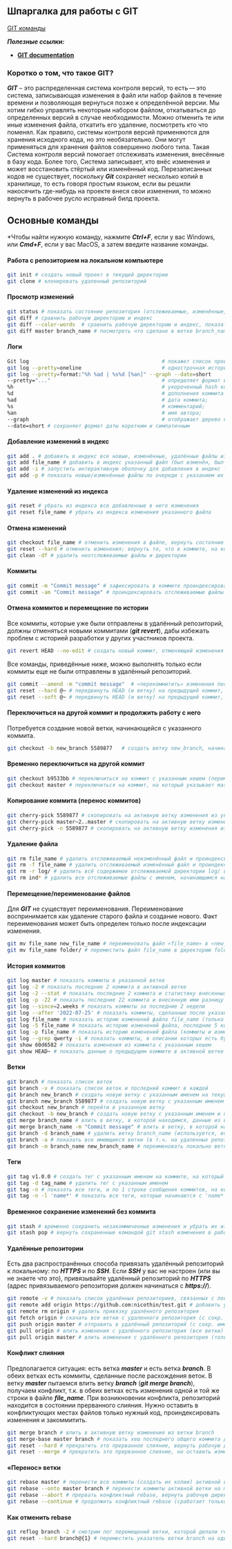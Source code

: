 ## Шпаргалка для работы с GIT

[GIT команды](https://somov-qa.github.io/projects/git/index.html)

***Полезные ссылки:***
- **[GIT documentation](https://git-scm.com/doc)**

### **Коротко о том, что такое GIT?**

***GIT*** – это распределенная система контроля версий, то есть — это система, записывающая изменения в файл или набор файлов в течение времени и позволяющая вернуться позже к определённой версии. Мы хотим гибко управлять некоторым набором файлом, откатываться до определенных версий в случае необходимости. Можно отменить те или иные изменения файла, откатить его удаление, посмотреть кто что поменял. Как правило, системы контроля версий применяются для хранения исходного кода, но это необязательно. Они могут применяться для хранения файлов совершенно любого типа.
Такая Система контроля версий помогает отслеживать изменения, внесённые в базу кода. Более того, Система записывает, кто внёс изменения и может восстановить стёртый или изменённый код.
Перезаписанных кодов не существует, поскольку ***Git*** сохраняет несколько копий в хранилище, то есть говоря простым языком, если вы решили накосячить где-нибудь на проекте внеся свои изменения, то можно вернуть в рабочее русло исправный билд проекта.

## Основные команды
*Чтобы найти нужную команду, нажмите ***Ctrl+F***, если у вас Windows, или ***Cmd+F***, если у вас MacOS, а затем введите название команды.

#### Работа с репозиторием на локальном компьютере

```bash
git init # создать новый проект в текущей директории
git clone # клонировать удаленный репозиторий
```

#### Просмотр изменений

```bash
git status # показать состояние репозитория (отслеживаемые, изменённые, новые файлы)
git diff # сравнить рабочую директорию и индекс
git diff --color-words  # сравнить рабочую директорию и индекс, показать отличия в словах
git diff master branch_name # посмотреть что сделано в ветке branch_name по сравнению с веткой master
```
#### Логи

```bash
Git log                                           # покажет список произведенных изменений
git log --pretty=oneline                          # однострочная история
git log --pretty=format:"%h %ad | %s%d [%an]" --graph --date=short
--pretty="..."                                    # определяет формат вывода; 
%h                                                # укороченный hash коммита; 
%d                                                # дополнения коммита («головы» веток или теги);
%ad                                               # дата коммита; 
%s                                                # комментарий; 
%an                                               # имя автора; 
--graph                                           # отображает дерево коммитов в виде ASCII-графика; 
--date=short # сохраняет формат даты коротким и симпатичным
```
#### Добавление изменений в индекс

```bash
git add . # добавить в индекс все новые, изменённые, удалённые файлы из текущей директории и её поддиректорий
git add file_name # добавить в индекс указанный файл (был изменён, был удалён или это новый файл)
git add -i # запустить интерактивную оболочку для добавления в индекс только выбранных файлов
git add -p # показать новые/изменённые файлы по очереди с указанием их изменений и вопросом об отслеживании/индексировании
```

#### Удаление изменений из индекса

```bash
git reset # убрать из индекса все добавленные в него изменения
git reset file_name # убрать из индекса изменения указанного файла
```

#### Отмена изменений

```bash
git checkout file_name # отменить изменения в файле, вернуть состояние файла, имеющееся в индексе
git reset --hard # отменить изменения; вернуть то, что в коммите, на который указывает HEAD
git clean -df # удалить неотслеживаемые файлы и директории
```

#### Коммиты

```bash
git commit -m "Commit message" # зафиксировать в коммите проиндексированные изменения + добавить имя коммита
git commit -am "Commit message" # проиндексировать отслеживаемые файлы (только отслеживаемые) и закоммитить + добавить имя коммита
```

#### Отмена коммитов и перемещение по истории
Все коммиты, которые уже были отправлены в удалённый репозиторий, должны отменяться новыми коммитами (***git revert***), дабы избежать проблем с историей разработки у других участников проекта.

```bash
git revert HEAD --no-edit # создать новый коммит, отменяющий изменения последнего коммита без запуска редактора сообщения
```

Все команды, приведённые ниже, можно выполнять только если коммиты еще не были отправлены в удалённый репозиторий.

```bash
git commit --amend -m "commit message"  # «перекоммитить» изменения последнего коммита, заменить его новым коммитом с другим сообщением
git reset --hard @~ # передвинуть HEAD (и ветку) на предыдущий коммит, рабочую директорию и индекс сделать такими, какими они были в момент предыдущего коммита
git reset --soft @~ # передвинуть HEAD (и ветку) на предыдущий коммит, но в рабочей директории и индексе оставить все изменения
```

#### Переключиться на другой коммит и продолжить работу с него
Потребуется создание новой ветки, начинающейся с указанного коммита.

```bash
git checkout -b new_branch 5589877   # создать ветку new_branch, начинающуюся с коммита c хешем 5589877 (переместить HEAD на указанный коммит, рабочую директорию вернуть к состоянию, на момент этого коммита, создать указатель на этот коммит (ветку) с указанным именем)
```
#### Временно переключиться на другой коммит
```bash
git checkout b9533bb # переключиться на коммит с указанным хешем (переместить HEAD на указанный коммит, рабочую директорию вернуть к состоянию, на момент этого коммита)
git checkout master # переключиться на коммит, на который указывает master (переместить HEAD на коммит, на который указывает master, рабочую директорию вернуть к состоянию на момент этого коммита)
```
#### Копирование коммита (перенос коммитов)

```bash
git cherry-pick 5589877 # скопировать на активную ветку изменения из указанного коммита, закоммитить эти изменения
git cherry-pick master~2..master # скопировать на активную ветку изменения из master (2 последних коммита)
git cherry-pick -n 5589877 # скопировать на активную ветку изменения из указанного коммита, но НЕ КОММИТИТЬ (подразумевается, что мы сами потом закоммитим)
```

#### Удаление файла

```bash
git rm file_name # удалить отслеживаемый неизменённый файл и проиндексировать это изменение
git rm -f file_name # удалить отслеживаемый изменённый файл и проиндексировать это изменение
git rm -r log/ # удалить всё содержимое отслеживаемой директории log/ и проиндексировать это изменение
git rm ind* # удалить все отслеживаемые файлы с именем, начинающимся на «ind» в текущей директории и проиндексировать это изменение
```

#### Перемещение/переименование файлов
Для ***GIT*** не существует переименования. Переименование воспринимается как удаление старого файла и создание нового. Факт переименования может быть определен только после индексации изменения.

```bash
git mv file_name new_file_name # переименовать файл «file_name» в «new_file_name» и проиндексировать это изменение
git mv file_name folder/ # переместить файл file_name в директорию folder/ (должна существовать) и проиндексировать это изменение
```

#### История коммитов

```bash
git log master # показать коммиты в указанной ветке
git log -2 # показать последние 2 коммита в активной ветке
git log -2 --stat # показать последние 2 коммита и статистику внесенных ими изменений
git log -p -22 # показать последние 22 коммита и внесенную ими разницу на уровне строк
git log --since=2.weeks # показать коммиты за последние 2 недели
git log --after '2022-07-25' # показать коммиты, сделанные после указанной даты
git log file_name # показать историю изменений файла file_name (только коммиты)
git log -5 file_name # показать историю изменений файла, последние 5 коммитов (только коммиты)
git log -p file_name # показать историю изменений файла (коммиты и изменения)
git log --grep qwerty -i # показать коммиты, в описании которых есть буквосочетание qwerty (НЕ регистрозависимо, только коммиты текущей ветки)
git show 60d6582 # показать изменения из коммита с указанным хешем
git show HEAD~ # показать данные о предыдущем коммите в активной ветке
```

#### Ветки

```bash
git branch # показать список веток
git branch -v # показать список веток и последний коммит в каждой
git branch new_branch # создать новую ветку с указанным именем на текущем коммите
git branch new_branch 5589877 # создать новую ветку с указанным именем на указанном коммите
git checkout new_branch # перейти в указанную ветку
git checkout -b new_branch # создать новую ветку с указанным именем и перейти в неё
git merge branch_name # влить в ветку, в которой находимся, данные из ветки branch_name
git merge branch_name -m "Commit message" # влить в ветку, в которой находимся, данные из ветки branch_name (указано сообщение коммита слияния)
git branch -d branch_name # удалить ветку branch_name (используется, если её изменения уже влиты в главную ветку)
git branch -a # показать все имеющиеся ветки (в т.ч. на удаленных репозиториях)
git branch -m branch_name new_branch_name # переименовать локально ветку branch_name в new_branch_name
```

#### Теги

```bash
git tag v1.0.0 # создать тег с указанным именем на коммите, на который указывает HEAD
git tag -d tag_name # удалить тег с указанным именем
git tag -n # показать все теги, и по 1 строке сообщения коммитов, на которые они указывают
git tag -n -l 'name*' # показать все теги, которые начинаются с 'name*'
```

#### Временное сохранение изменений без коммита

```bash
git stash # временно сохранить незакоммиченные изменения и убрать их из рабочей директории
git stash pop # вернуть сохраненные командой git stash изменения в рабочую директорию
```

#### Удалённые репозитории

Есть два распространённых способа привязать удалённый репозиторий к локальному: по ***HTTPS*** и по ***SSH***. Если ***SSH*** у вас не настроен (или вы не знаете что это), привязывайте удалённый репозиторий по ***HTTPS*** (адрес привязываемого репозитория должен начинаться с ***https://***).

```bash
git remote -v # показать список удалённых репозиториев, связанных с локальным
git remote add origin https://github.com:nicothin/test.git # добавить удалённый репозиторий (с сокр. именем origin) с указанным URL
git remote rm origin # удалить привязку удалённого репозитория
git fetch origin # скачать все ветки с удаленного репозитория (с сокр. именем origin), но не сливать со своими ветками
git push origin master # отправить в удалённый репозиторий (с сокр. именем origin) данные своей ветки master
git pull origin # влить изменения с удалённого репозитория (все ветки)
git pull origin master # влить изменения с удалённого репозитория (только указанная ветка)
```

#### Конфликт слияния

Предполагается ситуация: есть ветка ***master*** и есть ветка ***branch***. В обеих ветках есть коммиты, сделанные после расхождения веток. В ветку ***master*** пытаемся влить ветку ***branch*** (***git merge branch***), получаем конфликт, т.к. в обеих ветках есть изменения одной и той же строки в файле ***file_name***.
При возникновении конфликта, репозиторий находится в состоянии прерванного слияния. Нужно оставить в конфликтующих местах файлов только нужный код, проиндексировать изменения и закоммитить.

```bash
git merge branch # влить в активную ветку изменения из ветки branch
git merge-base master branch # показать хеш последнего общего коммита для двух указанных веток
git reset --hard # прекратить это прерванное слияние, вернуть рабочую директорию и индекс как было в момент коммита, на который указывает HEAD, а я пойду немного поплачу
git reset --merge # прекратить это прерванное слияние, но оставить изменения, не закоммиченные до слияния (для случая, когда слияние делается не на чистом статусе)
```

#### «Перенос» ветки

```bash
git rebase master # перенести все коммиты (создать их копии) активной ветки так, будто активная ветка ответвилась от master на нынешней вершине master (часто вызывает конфликты)
git rebase --onto master branch # перенести коммиты активной ветки на master, начиная с того места, в котором активная ветка отделилась от ветки branch
git rebase --abort # прервать конфликтный rebase, вернуть рабочую директорию и индекс к состоянию до начала rebase
git rebase --continue # продолжить конфликтный rebase (сработает только после разрешения конфликта и индексации такого разрешения)
```

#### Как отменить rebase

```bash
git reflog branch -2 # смотрим лог перемещений ветки, которой делали rebase (в этом примере — branch), видим последний коммит ПЕРЕД rebase, на него и нужно перенести указатель ветки
git reset --hard branch@{1} # переместить указатель ветки branch на один коммит назад, обновить рабочую директорию и индекс
```

